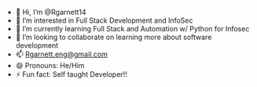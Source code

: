 - 👋 Hi, I’m @Rgarnett14
- 👀 I’m interested in Full Stack Development and InfoSec
- 🌱 I’m currently learning Full Stack and Automation w/ Python for Infosec
- 💞️ I’m looking to collaborate on learning more about software development 
- 📫 Rgarnett.eng@gmail.com
- 😄 Pronouns: He/Him
- ⚡ Fun fact: Self taught Developer!!

<!---
Rgarnett14/Rgarnett14 is a ✨ special ✨ repository because its `README.md` (this file) appears on your GitHub profile.
You can click the Preview link to take a look at your changes.
--->
